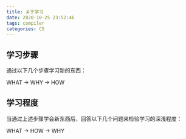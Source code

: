 ```yaml
---
title: 关于学习
date: 2020-10-25 23:52:46
tags: compiler
categories: CS
---
```


## 学习步骤

通过以下几个步骤学习新的东西：

WHAT -> WHY -> HOW

## 学习程度

当通过上述步骤学会新东西后，回答以下几个问题来检验学习的深浅程度：

WHAT -> HOW -> WHY
